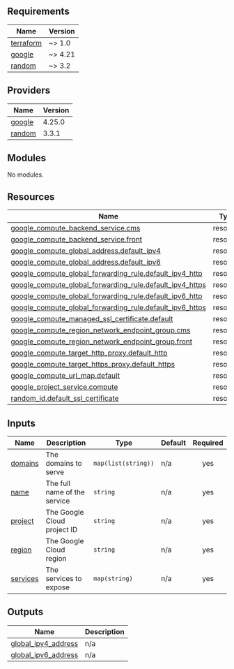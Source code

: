 <!-- BEGIN_TF_DOCS -->
## Requirements

| Name | Version |
|------|---------|
| <a name="requirement_terraform"></a> [terraform](#requirement\_terraform) | ~> 1.0 |
| <a name="requirement_google"></a> [google](#requirement\_google) | ~> 4.21 |
| <a name="requirement_random"></a> [random](#requirement\_random) | ~> 3.2 |

## Providers

| Name | Version |
|------|---------|
| <a name="provider_google"></a> [google](#provider\_google) | 4.25.0 |
| <a name="provider_random"></a> [random](#provider\_random) | 3.3.1 |

## Modules

No modules.

## Resources

| Name | Type |
|------|------|
| [google_compute_backend_service.cms](https://registry.terraform.io/providers/hashicorp/google/latest/docs/resources/compute_backend_service) | resource |
| [google_compute_backend_service.front](https://registry.terraform.io/providers/hashicorp/google/latest/docs/resources/compute_backend_service) | resource |
| [google_compute_global_address.default_ipv4](https://registry.terraform.io/providers/hashicorp/google/latest/docs/resources/compute_global_address) | resource |
| [google_compute_global_address.default_ipv6](https://registry.terraform.io/providers/hashicorp/google/latest/docs/resources/compute_global_address) | resource |
| [google_compute_global_forwarding_rule.default_ipv4_http](https://registry.terraform.io/providers/hashicorp/google/latest/docs/resources/compute_global_forwarding_rule) | resource |
| [google_compute_global_forwarding_rule.default_ipv4_https](https://registry.terraform.io/providers/hashicorp/google/latest/docs/resources/compute_global_forwarding_rule) | resource |
| [google_compute_global_forwarding_rule.default_ipv6_http](https://registry.terraform.io/providers/hashicorp/google/latest/docs/resources/compute_global_forwarding_rule) | resource |
| [google_compute_global_forwarding_rule.default_ipv6_https](https://registry.terraform.io/providers/hashicorp/google/latest/docs/resources/compute_global_forwarding_rule) | resource |
| [google_compute_managed_ssl_certificate.default](https://registry.terraform.io/providers/hashicorp/google/latest/docs/resources/compute_managed_ssl_certificate) | resource |
| [google_compute_region_network_endpoint_group.cms](https://registry.terraform.io/providers/hashicorp/google/latest/docs/resources/compute_region_network_endpoint_group) | resource |
| [google_compute_region_network_endpoint_group.front](https://registry.terraform.io/providers/hashicorp/google/latest/docs/resources/compute_region_network_endpoint_group) | resource |
| [google_compute_target_http_proxy.default_http](https://registry.terraform.io/providers/hashicorp/google/latest/docs/resources/compute_target_http_proxy) | resource |
| [google_compute_target_https_proxy.default_https](https://registry.terraform.io/providers/hashicorp/google/latest/docs/resources/compute_target_https_proxy) | resource |
| [google_compute_url_map.default](https://registry.terraform.io/providers/hashicorp/google/latest/docs/resources/compute_url_map) | resource |
| [google_project_service.compute](https://registry.terraform.io/providers/hashicorp/google/latest/docs/resources/project_service) | resource |
| [random_id.default_ssl_certificate](https://registry.terraform.io/providers/hashicorp/random/latest/docs/resources/id) | resource |

## Inputs

| Name | Description | Type | Default | Required |
|------|-------------|------|---------|:--------:|
| <a name="input_domains"></a> [domains](#input\_domains) | The domains to serve | `map(list(string))` | n/a | yes |
| <a name="input_name"></a> [name](#input\_name) | The full name of the service | `string` | n/a | yes |
| <a name="input_project"></a> [project](#input\_project) | The Google Cloud project ID | `string` | n/a | yes |
| <a name="input_region"></a> [region](#input\_region) | The Google Cloud region | `string` | n/a | yes |
| <a name="input_services"></a> [services](#input\_services) | The services to expose | `map(string)` | n/a | yes |

## Outputs

| Name | Description |
|------|-------------|
| <a name="output_global_ipv4_address"></a> [global\_ipv4\_address](#output\_global\_ipv4\_address) | n/a |
| <a name="output_global_ipv6_address"></a> [global\_ipv6\_address](#output\_global\_ipv6\_address) | n/a |
<!-- END_TF_DOCS -->